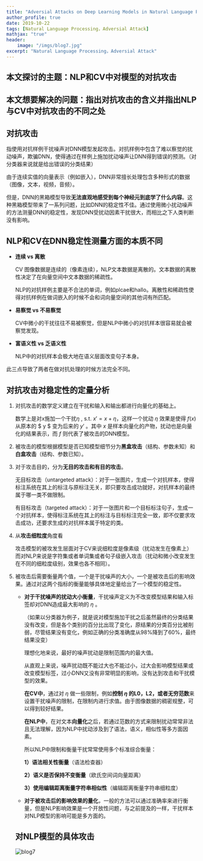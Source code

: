 ```yaml
---
title: "Adversial Attacks on Deep Learning Models in Natural Language Processing"
author_profile: true
date: 2019-10-22
tags: [Natural Language Processing，Adversial Attack]
mathjax: "true"
header:
    image: "/imgs/blog7.jpg"
excerpt: "Natural Language Processing，Adversial Attack"
---
```


## 本文探讨的主题：NLP和CV中对模型的对抗攻击

## 本文想要解决的问题：指出对抗攻击的含义并指出NLP与CV中对抗攻击的不同之处

## 对抗攻击

指使用对抗样例干扰噪声对DNN模型发起攻击。对抗样例中包含了难以察觉的扰动噪声，欺骗DNN，使得通过在样例上施加扰动噪声让DNN得到错误的预测。（对分类器来说就是给出错误的分类结果）

由于连续实值的向量表示（例如嵌入），DNN非常擅长处理包含多种形式的数据（图像，文本，视频，音频）。

但是，DNN的黑箱模型导致**无法直观地感受到每个神经元到底学了什么内容**。这种黑箱模型带来了一系列问题，比如DNN的稳定性不佳。通过使用微小扰动噪声的方法测量DNN的稳定性，发现DNN受扰动因素干扰很大，而相比之下人类判断没有影响。

## NLP和CV在DNN稳定性测量方面的本质不同

* **连续 vs 离散**

  CV 图像数据是连续的（像素连续），NLP文本数据是离散的。文本数据的离散性决定了在向量空间中文本数据的稀疏性。

  NLP的对抗样例主要是不合法的单词，例如plcae和hallo。离散性和稀疏性使得对抗样例在做词嵌入的时候不会和词向量空间的其他词有所匹配。

* **易察觉 vs 不易察觉**

  CV中微小的干扰往往不易被察觉，但是NLP中微小的对抗样本很容易就会被察觉发现。

* **富语义性 vs 乏语义性**

  NLP中的对抗样本会极大地在语义层面改变句子本身。

此三点导致了两者在做对抗处理的时候方法完全不同。

## 对抗攻击对稳定性的定量分析

1. 对抗攻击的数学定义建立在干扰和输入和输出都进行向量化的基础上。

   数学上是对$x$施加一个干扰$\eta$ , s.t. $x' = x + \eta$，这样一个扰动 $\eta$ 效果是使得 $f(x)$ 从原本的 $ y $ 变为后来的 $y'$ 。其中 $x$ 是样本向量化的产物，扰动也是向量化的结果表示，而 $f$ 则代表了被攻击的DNN模型。 

2. 被攻击的模型根据模型是否已知模型细节分为**黑盒攻击**（结构、参数未知）和**白盒攻击**（结构、参数已知）。

3. 对于攻击目的，分为**无目的攻击和有目的攻击**。

   无目标攻击（untargeted attack）：对于一张图片，生成一个对抗样本，使得标注系统在其上的标注与原标注无关，即只要攻击成功就好，对抗样本的最终属于哪一类不做限制。

   有目标攻击（targeted attack）：对于一张图片和一个目标标注句子，生成一个对抗样本，使得标注系统在其上的标注与目标标注完全一致，即不仅要求攻击成功，还要求生成的对抗样本属于特定的类。

4. 从**攻击细粒度**角度看

   攻击模型的被攻发生层面对于CV来说细粒度是像素级（扰动发生在像素上）而对NLP来说是字符集或者单词集或者句子级嵌入攻击（扰动和微小改变发生在不同的细粒度级别，效果也各不相同）。

5. 被攻击后需要衡量两个值，一个是干扰噪声的大小，一个是被攻击后的影响效果。通过对这两个指标的衡量能够具体地定量给出了一个模型的稳定性。

   * **对于干扰噪声的扰动大小衡量**，干扰噪声定义为不改变模型结果和输入标签却对DNN造成最大影响的 $\eta$ 。

     （如果以分类器为例子，就是说对模型施加干扰之后虽然最终的分类结果没有改变，但是各个类别的百分比出现了变化，原结果的分类百分比被削弱，尽管结果没有变化，例如正确的分类准确度从98%降到了60%，最终结果没变）

     理想化地来说，最好的噪声扰动是限制范围内的最大值。

     从直观上来说，噪声扰动既不能过大也不能过小，过大会影响模型结果或改变模型标签，过小DNN又没有非常明显的影响，没有达到攻击和干扰模型的效果。

     **在CV中**，通过对 $\eta$ 做一些限制，例如**控制 $\eta$ 的L0，L2，或者无穷范数**来设置干扰噪声的限制，在限制内进行求值。由于图像数据的稠密规整，可以得到较好结果。

     **在NLP中**，在对文本**向量化**之后，若通过范数的方式来限制扰动常常非法且无法理解，因为NLP中扰动涉及到了语法，语义，相似性等多方面因素。

     所以NLP中限制和衡量干扰常常使用多个标准综合衡量：

     **1）语法相关性衡量**（语法检查器）

     **2）语义是否保持不变衡量**（欧氏空间词向量距离）

     **3）使用编辑距离衡量字符串相似性**（编辑距离衡量字符串细粒度）

   * **对于被攻击后的影响效果的量化**，一般的方法可以通过准确率来进行衡量，但是NLP影响效果是一个开放性问题，与之前提及的一样，干扰样本对NLP模型的影响可能是多方面的。

   ## 对NLP模型的具体攻击

   ![blog7](/Users/yuhaofei/learngit/lwaekfjlk.github.io/imgs/blog7.png)